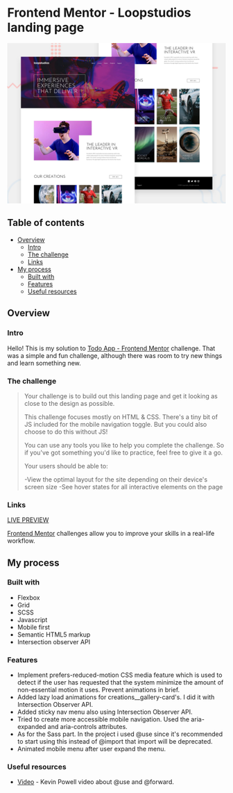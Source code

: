 # Frontend Mentor - Loopstudios landing page

![Design preview for the Loopstudios landing page coding challenge](./design/desktop-preview.jpg)

## Table of contents

- [Overview](#overview)
  - [Intro](#intro)
  - [The challenge](#the-challenge)
  - [Links](#links)
- [My process](#my-process)
  - [Built with](#built-with)
  - [Features](#features)
  - [Useful resources](#useful-resources)

## Overview

### Intro
Hello! This is my solution to [Todo App - Frontend Mentor](https://www.frontendmentor.io/challenges/loopstudios-landing-page-N88J5Onjw) challenge. That was a simple and fun challenge, although there was room to try new things and learn something new. 

### The challenge

>Your challenge is to build out this landing page and get it looking as close to the design as possible.
>
>This challenge focuses mostly on HTML & CSS. There's a tiny bit of JS included for the mobile navigation toggle. But you could also choose to do this without JS!
>
>You can use any tools you like to help you complete the challenge. So if you've got something you'd like to practice, feel free to give it a go.
>
>Your users should be able to:
>
>-View the optimal layout for the site depending on their device's screen size
>-See hover states for all interactive elements on the page

### Links

[LIVE PREVIEW](https://loopstudios-tediko.netlify.app/)

[Frontend Mentor](https://www.frontendmentor.io) challenges allow you to improve your skills in a real-life workflow.

## My process

### Built with

 - Flexbox
 - Grid
 - SCSS
 - Javascript
 - Mobile first
 - Semantic HTML5 markup
 - Intersection observer API

### Features

- Implement prefers-reduced-motion CSS media feature which is used to detect if the user has requested that the system minimize the amount of non-essential motion it uses. Prevent animations in brief.
- Added lazy load animations for creations__gallery-card's. I did it with Intersection Observer API.
- Added sticky nav menu also using Intersection Observer API.
- Tried to create more accessible mobile navigation. Used the aria-expanded and aria-controls attributes.
- As for the Sass part. In the project i used @use since it's recommended to start using this instead of @import that import will be deprecated. 
- Animated mobile menu after user expand the menu.

### Useful resources
 
- [Video](https://www.youtube.com/watch?v=CR-a8upNjJ0) - Kevin Powell video about @use and @forward. 